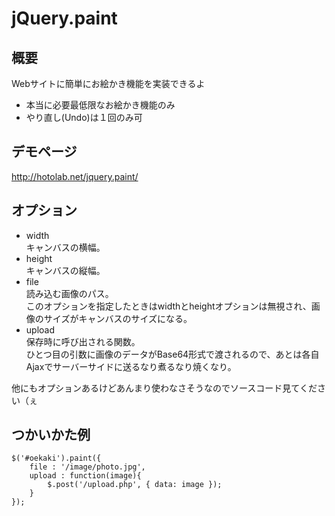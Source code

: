 # jQuery.paint

## 概要
Webサイトに簡単にお絵かき機能を実装できるよ  
* 本当に必要最低限なお絵かき機能のみ
* やり直し(Undo)は１回のみ可

## デモページ
http://hotolab.net/jquery.paint/

## オプション
* width  
キャンバスの横幅。
* height  
キャンバスの縦幅。
* file  
読み込む画像のパス。  
このオプションを指定したときはwidthとheightオプションは無視され、画像のサイズがキャンバスのサイズになる。
* upload  
保存時に呼び出される関数。  
ひとつ目の引数に画像のデータがBase64形式で渡されるので、あとは各自Ajaxでサーバーサイドに送るなり煮るなり焼くなり。  

他にもオプションあるけどあんまり使わなさそうなのでソースコード見てください（ぇ

## つかいかた例
    $('#oekaki').paint({
    	file : '/image/photo.jpg',
    	upload : function(image){
    		$.post('/upload.php', { data: image });
    	}
    }); 


